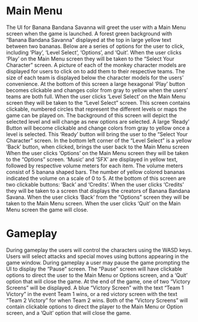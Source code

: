 <h1>Main Menu</h1>
The UI for Banana Bandana Savanna will greet the user with a Main Menu screen when the game is launched. A forest green background with “Banana Bandana Savanna” displayed at the top in large yellow text between two bananas. Below are a series of options for the user to click, including ‘Play’, ‘Level Select’, ‘Options’, and ‘Quit’.
When the user clicks ‘Play’ on the Main Menu screen they will be taken to the “Select Your Character” screen. A picture of each of the monkey character models are displayed for users to click on to add them to their respective teams. The size of each team is displayed below the character models for the users’ convenience. At the bottom of this screen a large hexagonal ‘Play’ button becomes clickable and changes color from gray to yellow when the users’ teams are both full.
When the user clicks ‘Level Select’ on the Main Menu screen they will be taken to the “Level Select” screen. This screen contains clickable, numbered circles that represent the different levels or maps the game can be played on. The background of this screen will depict the selected level and will change as new options are selected. A large ‘Ready’ Button will become clickable and change colors from gray to yellow once a level is selected. This ‘Ready’ button will bring the user to the “Select Your Character” screen. In the bottom left corner of the “Level Select” is a yellow ‘Back’ button, when clicked, brings the user back to the Main Menu screen
When the user clicks ‘Options’ on the Main Menu screen they will be taken to the “Options” screen. ‘Music’ and ‘SFX’ are displayed in yellow text, followed by respective volume meters for each item. The volume meters consist of 5 banana shaped bars. The number of yellow colored bananas indicated the volume on a scale of 0 to 5. At the bottom of this screen are two clickable buttons: ‘Back’ and ‘Credits’. When the user clicks ‘Credits’ they will be taken to a screen that displays the creators of Banana Bandana Savana. When the user clicks ‘Back’ from the “Options” screen they will be taken to the Main Menu screen.
When the user clicks ‘Quit’ on the Main Menu screen the game will close.

<h1>Gameplay</h1>
During gameplay the users will control the characters using the WASD keys. Users will select attacks and special moves using buttons appearing in the game window. During gameplay a user may pause the game prompting the UI to display the “Pause” screen. The “Pause” screen will have clickable options to direct the user to the Main Menu or Options screen, and a ‘Quit’ option that will close the game.
	At the end of the game, one of two “Victory Screens” will be displayed. A blue “Victory Screen” with the text “Team 1 Victory” in the event Team 1 wins, or a red victory screen with the text “Team 2 Victory” for when Team 2 wins. Both of the “Victory Screens” will contain clickable options to direct the player to the Main Menu or Option screen, and a ‘Quit’ option that will close the game.
